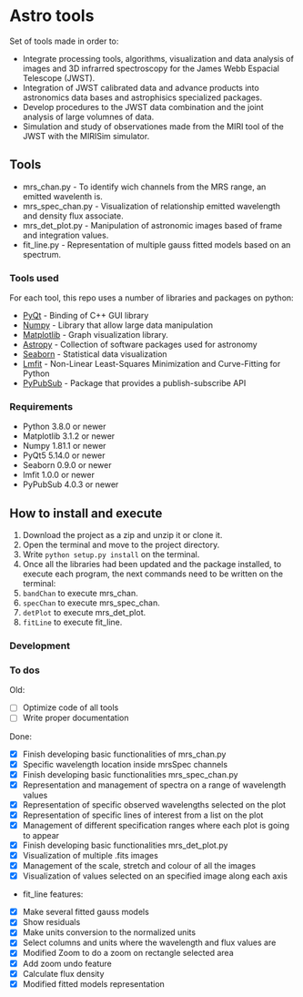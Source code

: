 # Astro tools

Set of tools made in order to:

+ Integrate processing tools, algorithms, visualization and data analysis of images and 3D infrarred spectroscopy for the James Webb Espacial Telescope (JWST).
+ Integration of JWST calibrated data  and advance products into astronomics data bases and astrophisics specialized packages.
+ Develop procedures to the JWST data combination and the joint analysis of large volumnes of data.
+ Simulation and study of observationes made from the MIRI tool of the JWST with the MIRISim simulator.

## Tools

+ mrs_chan.py - To identify wich channels from the MRS range, an emitted wavelenth is.
+ mrs_spec_chan.py - Visualization of relationship emitted wavelength and density flux associate.
+ mrs_det_plot.py - Manipulation of astronomic images based of frame and integration values.
+ fit_line.py - Representation of multiple gauss fitted models based on an spectrum.

### Tools used

For each tool, this repo uses a number of libraries and packages on python:

+ [PyQt](https://wiki.python.org/moin/PyQt) - Binding of C++ GUI library
+ [Numpy](https://numpy.org/) - Library that allow large data manipulation
+ [Matplotlib](https://matplotlib.org/) - Graph visualization library.
+ [Astropy](https://www.astropy.org/) - Collection of software packages used for astronomy
+ [Seaborn](https://seaborn.pydata.org/) - Statistical data visualization
+ [Lmfit](https://lmfit.github.io//lmfit-py/) - Non-Linear Least-Squares Minimization and Curve-Fitting for Python
+ [PyPubSub](https://github.com/schollii/pypubsub/) - Package that provides a publish-subscribe API

### Requirements
+ Python 3.8.0 or newer
+ Matplotlib 3.1.2 or newer
+ Numpy 1.81.1 or newer
+ PyQt5 5.14.0 or newer
+ Seaborn 0.9.0 or newer
+ lmfit 1.0.0 or newer
+ PyPubSub 4.0.3 or newer

## How to install and execute
1. Download the project as a zip and unzip it or clone it.
2. Open the terminal and move to the project directory.
3. Write `python setup.py install` on the terminal.
4. Once all the libraries had been updated and the package installed, to execute each program, the next commands need to be written on the terminal:
  1. `bandChan` to execute mrs_chan.
  2. `specChan` to execute mrs_spec_chan.
  3. `detPlot` to execute mrs_det_plot.
  4. `fitLine` to execute fit_line.

### Development

### To dos

Old:

+ [ ] Optimize code of all tools
+ [ ] Write proper documentation

Done:

+ [x] Finish developing basic functionalities of mrs_chan.py
 + [x] Specific wavelength location inside mrsSpec channels
+ [x] Finish developing basic functionalities mrs_spec_chan.py
 + [x] Representation and management of spectra on a range of wavelength values
 + [x] Representation of specific observed wavelengths selected on the plot
 + [x] Representation of specific lines of interest from a list on the plot
 + [x] Management of different specification ranges where each plot is going to appear
+ [x] Finish developing basic functionalities mrs_det_plot.py
 + [x] Visualization of multiple .fits images
 + [x] Management of the scale, stretch and colour of all the images
 + [x] Visualization of values selected on an specified image along each axis
+ fit_line features:
 + [x] Make several fitted gauss models
 + [x] Show residuals
 + [x] Make units conversion to the normalized units
 + [x] Select columns and units where the wavelength and flux values are
 + [x] Modified Zoom to do a zoom on rectangle selected area
 + [x] Add zoom undo feature
 + [x] Calculate flux density
 + [x] Modified fitted models representation
